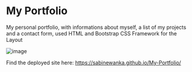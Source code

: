 # My Portfolio

My personal portfolio, with informations about myself, a list of my projects and a contact form, used HTML and Bootstrap CSS Framework for the Layout

![image](https://user-images.githubusercontent.com/55050594/77821292-437a4980-70e9-11ea-92e5-3d5f85ee50fa.png)


Find the deployed site here: https://sabinewanka.github.io/My-Portfolio/
